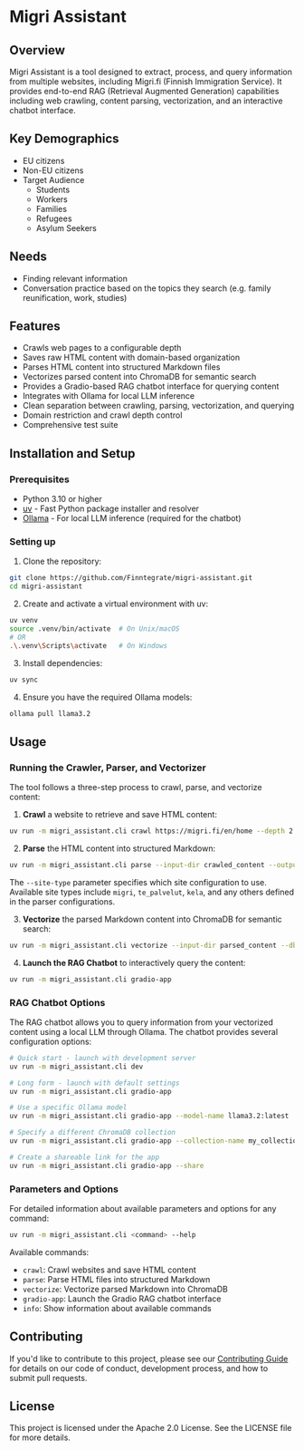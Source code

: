 # Migri Assistant

## Overview
Migri Assistant is a tool designed to extract, process, and query information from multiple websites, including Migri.fi (Finnish Immigration Service). It provides end-to-end RAG (Retrieval Augmented Generation) capabilities including web crawling, content parsing, vectorization, and an interactive chatbot interface.

##  Key Demographics

- EU citizens
- Non-EU citizens
- Target Audience
    - Students
    - Workers
    - Families
    - Refugees
    - Asylum Seekers

## Needs

- Finding relevant information
- Conversation practice based on the topics they search (e.g. family reunification, work, studies)

## Features
- Crawls web pages to a configurable depth
- Saves raw HTML content with domain-based organization
- Parses HTML content into structured Markdown files
- Vectorizes parsed content into ChromaDB for semantic search
- Provides a Gradio-based RAG chatbot interface for querying content
- Integrates with Ollama for local LLM inference
- Clean separation between crawling, parsing, vectorization, and querying
- Domain restriction and crawl depth control
- Comprehensive test suite

## Installation and Setup

### Prerequisites
- Python 3.10 or higher
- [uv](https://github.com/astral-sh/uv) - Fast Python package installer and resolver
- [Ollama](https://ollama.ai/) - For local LLM inference (required for the chatbot)

### Setting up

1. Clone the repository:
```bash
git clone https://github.com/Finntegrate/migri-assistant.git
cd migri-assistant
```

2. Create and activate a virtual environment with uv:
```bash
uv venv
source .venv/bin/activate  # On Unix/macOS
# OR
.\.venv\Scripts\activate   # On Windows
```

3. Install dependencies:
```bash
uv sync
```

4. Ensure you have the required Ollama models:
```bash
ollama pull llama3.2
```

## Usage

### Running the Crawler, Parser, and Vectorizer

The tool follows a three-step process to crawl, parse, and vectorize content:

1. **Crawl** a website to retrieve and save HTML content:
```bash
uv run -m migri_assistant.cli crawl https://migri.fi/en/home --depth 2 --output-dir crawled_content
```

2. **Parse** the HTML content into structured Markdown:
```bash
uv run -m migri_assistant.cli parse --input-dir crawled_content --output-dir parsed_content --site-type migri
```

The `--site-type` parameter specifies which site configuration to use. Available site types include `migri`, `te_palvelut`, `kela`, and any others defined in the parser configurations.

3. **Vectorize** the parsed Markdown content into ChromaDB for semantic search:
```bash
uv run -m migri_assistant.cli vectorize --input-dir parsed_content --db-dir chroma_db --collection migri_docs
```

4. **Launch the RAG Chatbot** to interactively query the content:
```bash
uv run -m migri_assistant.cli gradio-app
```

### RAG Chatbot Options

The RAG chatbot allows you to query information from your vectorized content using a local LLM through Ollama. The chatbot provides several configuration options:

```bash
# Quick start - launch with development server
uv run -m migri_assistant.cli dev

# Long form - launch with default settings
uv run -m migri_assistant.cli gradio-app

# Use a specific Ollama model
uv run -m migri_assistant.cli gradio-app --model-name llama3.2:latest

# Specify a different ChromaDB collection
uv run -m migri_assistant.cli gradio-app --collection-name my_collection

# Create a shareable link for the app
uv run -m migri_assistant.cli gradio-app --share
```

### Parameters and Options

For detailed information about available parameters and options for any command:

```bash
uv run -m migri_assistant.cli <command> --help
```

Available commands:
- `crawl`: Crawl websites and save HTML content
- `parse`: Parse HTML files into structured Markdown
- `vectorize`: Vectorize parsed Markdown into ChromaDB
- `gradio-app`: Launch the Gradio RAG chatbot interface
- `info`: Show information about available commands

## Contributing

If you'd like to contribute to this project, please see our [Contributing Guide](CONTRIBUTING.md) for details on our code of conduct, development process, and how to submit pull requests.

## License
This project is licensed under the Apache 2.0 License. See the LICENSE file for more details.
